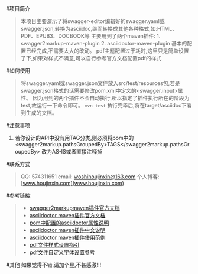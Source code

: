 #项目简介
>   本项目主要演示了将swagger-editor编辑好的swagger.yaml或swagger.json,转换为asciidoc,继而转换成其他各种格式,如:HTML、PDF、EPUB3、DOCBOOK等
    主要用到了两个maven插件:
    1. swagger2markup-maven-plugin
    2. asciidoctor-maven-plugin
    基本的配置已经完成,不需要太大的改动。
    pdf主题配置过于耗时,这里只是简单设置了下,如果对样式不满意,可以自行参考官方文档配置pdf的样式

#如何使用
> 将swagger.yaml或swagger.json文件放入src/test/resources包,若是swagger.json格式的话需要修改pom.xml中定义的<swagger.input>属性。
> 因为用到的两个插件不会自动执行,所以指定了插件执行所在的阶段为test,故运行一下命令即可。
> `mvn test`
> 执行完毕后,将在target/asciidoc下看到生成的文档。

#注意事项
1. 若你设计的API中没有用TAG分类,则必须将pom中的<swagger2markup.pathsGroupedBy>TAGS</swagger2markup.pathsGroupedBy> 改为AS-IS或者直接注释掉

#联系方式
> QQ: 574311651
> email: woshihoujinxin@163.com
> 个人博客: [www.houjinxin.com](www.houjinxin.com)

#参考链接:
> * [swagger2markupmaven插件官方文档](http://swagger2markup.github.io/swagger2markup/1.0.1/)
> * [asciidoctor maven插件官方文档](http://asciidoctor.org/docs/asciidoctor-maven-plugin/)
> * [pom中配置的asciidoctor属性说明](http://asciidoctor.org/docs/asciidoctor-maven-plugin/#configuration-options)
> * [asciidoctor maven插件中文说明](https://github.com/asciidoctor/asciidoctor-maven-plugin/blob/master/README_zh-CN.adoc)
> * [asciidoctor maven插件使用范例](https://github.com/asciidoctor/asciidoctor-maven-examples)
> * [pdf文件样式设置指引](https://github.com/asciidoctor/asciidoctor-pdf/blob/master/docs/theming-guide.adoc)
> * [pdf文件自定义字体设置参考](https://github.com/asciidoctor/asciidoctor-pdf/blob/master/docs/theming-guide.adoc#custom-fonts)

#其他
如果觉得不错,请加个星,不甚感激!!!